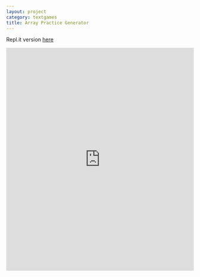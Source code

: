 ```yaml
---
layout: project
category: textgames
title: Array Practice Generator
---
```


Repl.it version [here](https://repl.it/@JustinRiley1/PythonArrayPracticeGenerator?v=1)

<iframe src="https://trinket.io/embed/python3/fcffe6a801?outputOnly=true&runOption=run&start=result" width="100%" height="600" frameborder="0" marginwidth="0" marginheight="0" allowfullscreen></iframe>

